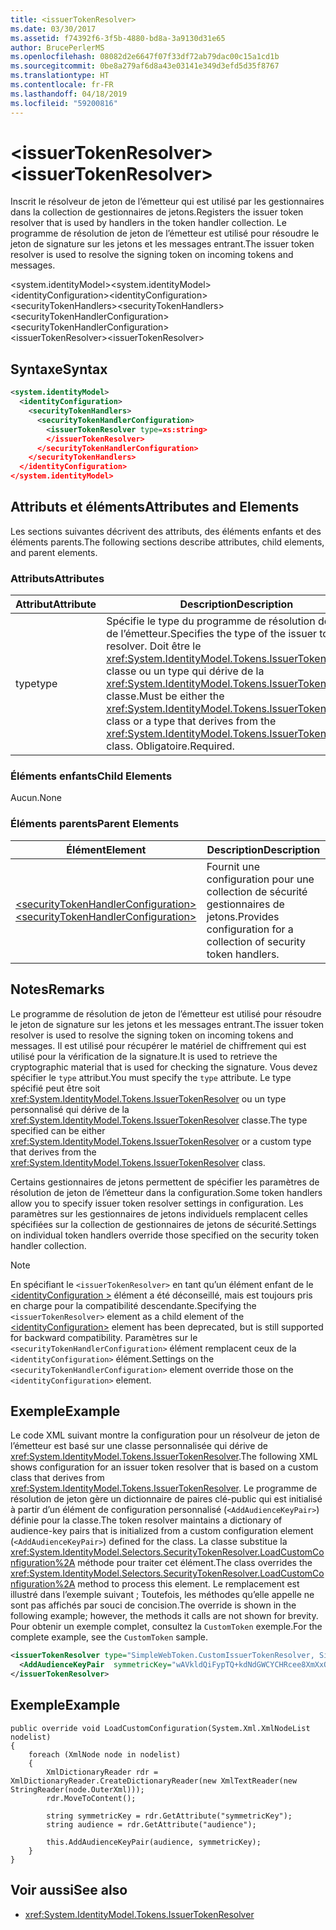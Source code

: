 ```yaml
---
title: <issuerTokenResolver>
ms.date: 03/30/2017
ms.assetid: f74392f6-3f5b-4880-bd8a-3a9130d31e65
author: BrucePerlerMS
ms.openlocfilehash: 08082d2e6647f07f33df72ab79dac00c15a1cd1b
ms.sourcegitcommit: 0be8a279af6d8a43e03141e349d3efd5d35f8767
ms.translationtype: HT
ms.contentlocale: fr-FR
ms.lasthandoff: 04/18/2019
ms.locfileid: "59200816"
---
```

# <a name="issuertokenresolver"></a><span data-ttu-id="5bc1e-101">\<issuerTokenResolver></span><span class="sxs-lookup"><span data-stu-id="5bc1e-101">\<issuerTokenResolver></span></span>
<span data-ttu-id="5bc1e-102">Inscrit le résolveur de jeton de l’émetteur qui est utilisé par les gestionnaires dans la collection de gestionnaires de jetons.</span><span class="sxs-lookup"><span data-stu-id="5bc1e-102">Registers the issuer token resolver that is used by handlers in the token handler collection.</span></span> <span data-ttu-id="5bc1e-103">Le programme de résolution de jeton de l’émetteur est utilisé pour résoudre le jeton de signature sur les jetons et les messages entrant.</span><span class="sxs-lookup"><span data-stu-id="5bc1e-103">The issuer token resolver is used to resolve the signing token on incoming tokens and messages.</span></span>  
  
 <span data-ttu-id="5bc1e-104">\<system.identityModel></span><span class="sxs-lookup"><span data-stu-id="5bc1e-104">\<system.identityModel></span></span>  
<span data-ttu-id="5bc1e-105">\<identityConfiguration></span><span class="sxs-lookup"><span data-stu-id="5bc1e-105">\<identityConfiguration></span></span>  
<span data-ttu-id="5bc1e-106">\<securityTokenHandlers></span><span class="sxs-lookup"><span data-stu-id="5bc1e-106">\<securityTokenHandlers></span></span>  
<span data-ttu-id="5bc1e-107">\<securityTokenHandlerConfiguration></span><span class="sxs-lookup"><span data-stu-id="5bc1e-107">\<securityTokenHandlerConfiguration></span></span>  
<span data-ttu-id="5bc1e-108">\<issuerTokenResolver></span><span class="sxs-lookup"><span data-stu-id="5bc1e-108">\<issuerTokenResolver></span></span>  
  
## <a name="syntax"></a><span data-ttu-id="5bc1e-109">Syntaxe</span><span class="sxs-lookup"><span data-stu-id="5bc1e-109">Syntax</span></span>  
  
```xml  
<system.identityModel>  
  <identityConfiguration>  
    <securityTokenHandlers>  
      <securityTokenHandlerConfiguration>  
        <issuerTokenResolver type=xs:string>  
        </issuerTokenResolver>  
      </securityTokenHandlerConfiguration>  
    </securityTokenHandlers>  
  </identityConfiguration>  
</system.identityModel>  
```  
  
## <a name="attributes-and-elements"></a><span data-ttu-id="5bc1e-110">Attributs et éléments</span><span class="sxs-lookup"><span data-stu-id="5bc1e-110">Attributes and Elements</span></span>  
 <span data-ttu-id="5bc1e-111">Les sections suivantes décrivent des attributs, des éléments enfants et des éléments parents.</span><span class="sxs-lookup"><span data-stu-id="5bc1e-111">The following sections describe attributes, child elements, and parent elements.</span></span>  
  
### <a name="attributes"></a><span data-ttu-id="5bc1e-112">Attributs</span><span class="sxs-lookup"><span data-stu-id="5bc1e-112">Attributes</span></span>  
  
|<span data-ttu-id="5bc1e-113">Attribut</span><span class="sxs-lookup"><span data-stu-id="5bc1e-113">Attribute</span></span>|<span data-ttu-id="5bc1e-114">Description</span><span class="sxs-lookup"><span data-stu-id="5bc1e-114">Description</span></span>|  
|---------------|-----------------|  
|<span data-ttu-id="5bc1e-115">type</span><span class="sxs-lookup"><span data-stu-id="5bc1e-115">type</span></span>|<span data-ttu-id="5bc1e-116">Spécifie le type du programme de résolution de jeton de l’émetteur.</span><span class="sxs-lookup"><span data-stu-id="5bc1e-116">Specifies the type of the issuer token resolver.</span></span> <span data-ttu-id="5bc1e-117">Doit être le <xref:System.IdentityModel.Tokens.IssuerTokenResolver> classe ou un type qui dérive de la <xref:System.IdentityModel.Tokens.IssuerTokenResolver> classe.</span><span class="sxs-lookup"><span data-stu-id="5bc1e-117">Must be either the <xref:System.IdentityModel.Tokens.IssuerTokenResolver> class or a type that derives from the <xref:System.IdentityModel.Tokens.IssuerTokenResolver> class.</span></span> <span data-ttu-id="5bc1e-118">Obligatoire.</span><span class="sxs-lookup"><span data-stu-id="5bc1e-118">Required.</span></span>|  
  
### <a name="child-elements"></a><span data-ttu-id="5bc1e-119">Éléments enfants</span><span class="sxs-lookup"><span data-stu-id="5bc1e-119">Child Elements</span></span>  
 <span data-ttu-id="5bc1e-120">Aucun.</span><span class="sxs-lookup"><span data-stu-id="5bc1e-120">None</span></span>  
  
### <a name="parent-elements"></a><span data-ttu-id="5bc1e-121">Éléments parents</span><span class="sxs-lookup"><span data-stu-id="5bc1e-121">Parent Elements</span></span>  
  
|<span data-ttu-id="5bc1e-122">Élément</span><span class="sxs-lookup"><span data-stu-id="5bc1e-122">Element</span></span>|<span data-ttu-id="5bc1e-123">Description</span><span class="sxs-lookup"><span data-stu-id="5bc1e-123">Description</span></span>|  
|-------------|-----------------|  
|[<span data-ttu-id="5bc1e-124">\<securityTokenHandlerConfiguration></span><span class="sxs-lookup"><span data-stu-id="5bc1e-124">\<securityTokenHandlerConfiguration></span></span>](../../../../../docs/framework/configure-apps/file-schema/windows-identity-foundation/securitytokenhandlerconfiguration.md)|<span data-ttu-id="5bc1e-125">Fournit une configuration pour une collection de sécurité gestionnaires de jetons.</span><span class="sxs-lookup"><span data-stu-id="5bc1e-125">Provides configuration for a collection of security token handlers.</span></span>|  
  
## <a name="remarks"></a><span data-ttu-id="5bc1e-126">Notes</span><span class="sxs-lookup"><span data-stu-id="5bc1e-126">Remarks</span></span>  
 <span data-ttu-id="5bc1e-127">Le programme de résolution de jeton de l’émetteur est utilisé pour résoudre le jeton de signature sur les jetons et les messages entrant.</span><span class="sxs-lookup"><span data-stu-id="5bc1e-127">The issuer token resolver is used to resolve the signing token on incoming tokens and messages.</span></span> <span data-ttu-id="5bc1e-128">Il est utilisé pour récupérer le matériel de chiffrement qui est utilisé pour la vérification de la signature.</span><span class="sxs-lookup"><span data-stu-id="5bc1e-128">It is used to retrieve the cryptographic material that is used for checking the signature.</span></span> <span data-ttu-id="5bc1e-129">Vous devez spécifier le `type` attribut.</span><span class="sxs-lookup"><span data-stu-id="5bc1e-129">You must specify the `type` attribute.</span></span> <span data-ttu-id="5bc1e-130">Le type spécifié peut être soit <xref:System.IdentityModel.Tokens.IssuerTokenResolver> ou un type personnalisé qui dérive de la <xref:System.IdentityModel.Tokens.IssuerTokenResolver> classe.</span><span class="sxs-lookup"><span data-stu-id="5bc1e-130">The type specified can be either <xref:System.IdentityModel.Tokens.IssuerTokenResolver> or a custom type that derives from the <xref:System.IdentityModel.Tokens.IssuerTokenResolver> class.</span></span>  
  
 <span data-ttu-id="5bc1e-131">Certains gestionnaires de jetons permettent de spécifier les paramètres de résolution de jeton de l’émetteur dans la configuration.</span><span class="sxs-lookup"><span data-stu-id="5bc1e-131">Some token handlers allow you to specify issuer token resolver settings in configuration.</span></span> <span data-ttu-id="5bc1e-132">Les paramètres sur les gestionnaires de jetons individuels remplacent celles spécifiées sur la collection de gestionnaires de jetons de sécurité.</span><span class="sxs-lookup"><span data-stu-id="5bc1e-132">Settings on individual token handlers override those specified on the security token handler collection.</span></span>  
  
> [!NOTE]
>  <span data-ttu-id="5bc1e-133">En spécifiant le `<issuerTokenResolver>` en tant qu’un élément enfant de le [ \<identityConfiguration >](../../../../../docs/framework/configure-apps/file-schema/windows-identity-foundation/identityconfiguration.md) élément a été déconseillé, mais est toujours pris en charge pour la compatibilité descendante.</span><span class="sxs-lookup"><span data-stu-id="5bc1e-133">Specifying the `<issuerTokenResolver>` element as a child element of the [\<identityConfiguration>](../../../../../docs/framework/configure-apps/file-schema/windows-identity-foundation/identityconfiguration.md) element has been deprecated, but is still supported for backward compatibility.</span></span> <span data-ttu-id="5bc1e-134">Paramètres sur le `<securityTokenHandlerConfiguration>` élément remplacent ceux de la `<identityConfiguration>` élément.</span><span class="sxs-lookup"><span data-stu-id="5bc1e-134">Settings on the `<securityTokenHandlerConfiguration>` element override those on the `<identityConfiguration>` element.</span></span>  
  
## <a name="example"></a><span data-ttu-id="5bc1e-135">Exemple</span><span class="sxs-lookup"><span data-stu-id="5bc1e-135">Example</span></span>  
 <span data-ttu-id="5bc1e-136">Le code XML suivant montre la configuration pour un résolveur de jeton de l’émetteur est basé sur une classe personnalisée qui dérive de <xref:System.IdentityModel.Tokens.IssuerTokenResolver>.</span><span class="sxs-lookup"><span data-stu-id="5bc1e-136">The following XML shows configuration for an issuer token resolver that is based on a custom class that derives from <xref:System.IdentityModel.Tokens.IssuerTokenResolver>.</span></span> <span data-ttu-id="5bc1e-137">Le programme de résolution de jeton gère un dictionnaire de paires clé-public qui est initialisé à partir d’un élément de configuration personnalisé (`<AddAudienceKeyPair>`) définie pour la classe.</span><span class="sxs-lookup"><span data-stu-id="5bc1e-137">The token resolver maintains a dictionary of audience-key pairs that is initialized from a custom configuration element (`<AddAudienceKeyPair>`) defined for the class.</span></span> <span data-ttu-id="5bc1e-138">La classe substitue la <xref:System.IdentityModel.Selectors.SecurityTokenResolver.LoadCustomConfiguration%2A> méthode pour traiter cet élément.</span><span class="sxs-lookup"><span data-stu-id="5bc1e-138">The class overrides the <xref:System.IdentityModel.Selectors.SecurityTokenResolver.LoadCustomConfiguration%2A> method to process this element.</span></span> <span data-ttu-id="5bc1e-139">Le remplacement est illustré dans l’exemple suivant ; Toutefois, les méthodes qu’elle appelle ne sont pas affichés par souci de concision.</span><span class="sxs-lookup"><span data-stu-id="5bc1e-139">The override is shown in the following example; however, the methods it calls are not shown for brevity.</span></span> <span data-ttu-id="5bc1e-140">Pour obtenir un exemple complet, consultez la `CustomToken` exemple.</span><span class="sxs-lookup"><span data-stu-id="5bc1e-140">For the complete example, see the `CustomToken` sample.</span></span>  
  
```xml  
<issuerTokenResolver type="SimpleWebToken.CustomIssuerTokenResolver, SimpleWebToken">  
  <AddAudienceKeyPair  symmetricKey="wAVkldQiFypTQ+kdNdGWCYCHRcee8XmXxOvgmak8vSY=" audience="http://localhost:19851/" />  
</issuerTokenResolver>  
```  
  
## <a name="example"></a><span data-ttu-id="5bc1e-141">Exemple</span><span class="sxs-lookup"><span data-stu-id="5bc1e-141">Example</span></span>  
  
```  
public override void LoadCustomConfiguration(System.Xml.XmlNodeList nodelist)  
{  
    foreach (XmlNode node in nodelist)  
    {  
        XmlDictionaryReader rdr = XmlDictionaryReader.CreateDictionaryReader(new XmlTextReader(new StringReader(node.OuterXml)));  
        rdr.MoveToContent();  
  
        string symmetricKey = rdr.GetAttribute("symmetricKey");  
        string audience = rdr.GetAttribute("audience");  
  
        this.AddAudienceKeyPair(audience, symmetricKey);  
    }  
}  
```  
  
## <a name="see-also"></a><span data-ttu-id="5bc1e-142">Voir aussi</span><span class="sxs-lookup"><span data-stu-id="5bc1e-142">See also</span></span>

- <xref:System.IdentityModel.Tokens.IssuerTokenResolver>
